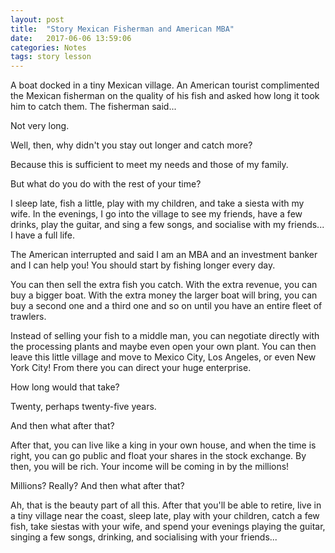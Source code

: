```yaml
---
layout: post
title:  "Story Mexican Fisherman and American MBA"
date:   2017-06-06 13:59:06
categories: Notes
tags: story lesson
---
```


A boat docked in a tiny Mexican village. An American tourist complimented the Mexican fisherman on the quality of his fish and asked how long it took him to catch them. The fisherman said...

Not very long.

Well, then, why didn't you stay out longer and catch more?

Because this is sufficient to meet my needs and those of my family.

But what do you do with the rest of your time?

I sleep late, fish a little, play with my children, and take a siesta with my wife. In the evenings, I go into the village to see my friends, have a few drinks, play the guitar, and sing a few songs, and socialise with my friends... I have a full life.

The American interrupted and said I am an MBA and an investment banker and I can help you! You should start by fishing longer every day.

You can then sell the extra fish you catch. With the extra revenue, you can buy a bigger boat. With the extra money the larger boat will bring, you can buy a second one and a third one and so on until you have an entire fleet of trawlers.

Instead of selling your fish to a middle man, you can negotiate directly with the processing plants and maybe even open your own plant. You can then leave this little village and move to Mexico City, Los Angeles, or even New York City! From there you can direct your huge enterprise.

How long would that take?

Twenty, perhaps twenty-five years.

And then what after that?

After that, you can live like a king in your own house, and when the time is right, you can go public and float your shares in the stock exchange. By then, you will be rich. Your income will be coming in by the millions!

Millions? Really? And then what after that?

Ah, that is the beauty part of all this. After that you'll be able to retire, live in a tiny village near the coast, sleep late, play with your children, catch a few fish, take siestas with your wife, and spend your evenings playing the guitar, singing a few songs, drinking, and socialising with your friends...
